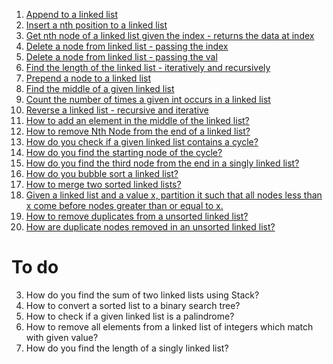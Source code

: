 1. [Append to a linked list](https://github.com/RakshithNM/linkedlistgo/blob/main/insertLinkedList.go)
2. [Insert a nth position to a linked list](https://github.com/RakshithNM/linkedlistgo/blob/main/insertAtNthPositionLinkedList.go)
3. [Get nth node of a linked list given the index - returns the data at index](https://github.com/RakshithNM/linkedlistgo/blob/main/getNthNodeLinkedList.go)
4. [Delete a node from linked list - passing the index](https://github.com/RakshithNM/linkedlistgo/blob/main/deleteWithIndexLinkedList.go)
5. [Delete a node from linked list - passing the val](https://github.com/RakshithNM/linkedlistgo/blob/main/deleteWithValueLinkedList.go)
6. [Find the length of the linked list - iteratively and recursively](https://github.com/RakshithNM/linkedlistgo/blob/main/lengthLinkedList.go)
7. [Prepend a node to a linked list](https://github.com/RakshithNM/linkedlistgo/blob/main/prependLinkedList.go)
8. [Find the middle of a given linked list](https://github.com/RakshithNM/linkedlistgo/blob/main/getMiddleLinkedList.go)
9. [Count the number of times a given int occurs in a linked list](https://github.com/RakshithNM/linkedlistgo/blob/main/countOccurenceLinkedList.go)
10. [Reverse a linked list - recursive and iterative](https://github.com/RakshithNM/linkedlistgo/blob/main/reverseLinkedListIandR.go)
11. [How to add an element in the middle of the linked list?](https://github.com/RakshithNM/linkedlistgo/blob/main/addNodeToMiddleLinkedlist.go)
12. [How to remove Nth Node from the end of a linked list?](https://github.com/RakshithNM/linkedlistgo/blob/main/deleteLastNodeLinkedlist.go)
13. [How do you check if a given linked list contains a cycle?](https://github.com/RakshithNM/linkedlistgo/blob/main/checkIfCyclicLinkedlist.go)
14. [How do you find the starting node of the cycle?](https://github.com/RakshithNM/linkedlistgo/blob/main/startingNodeOfaCycleLinkedlist.go)
15. [How do you find the third node from the end in a singly linked list?](https://github.com/RakshithNM/linkedlistgo/blob/main/thirdNodeFromEndLinkedlist.go)
16. [How do you bubble sort a linked list?](https://github.com/RakshithNM/linkedlistgo/blob/main/bubblesortLinkedList.go)
17. [How to merge two sorted linked lists?](https://github.com/RakshithNM/linkedlistgo/blob/main/mergeSortedLinkedList.go)
18. [Given a linked list and a value x, partition it such that all nodes less than x come before nodes greater than or equal to x.](https://github.com/RakshithNM/linkedlistgo/blob/main/arrangementLinkedList.go)
19. [How to remove duplicates from a unsorted linked list?](https://github.com/RakshithNM/linkedlistgo/blob/main/removeDuplicatesUnsortedLinkedList.go)
20. [How are duplicate nodes removed in an unsorted linked list?](https://github.com/RakshithNM/linkedlistgo/blob/main/removeDuplicatesSortedLinkedList.go)

# To do
3. How do you find the sum of two linked lists using Stack?
7. How to convert a sorted list to a binary search tree?
11. How to check if a given linked list is a palindrome?
12. How to remove all elements from a linked list of integers which match with given value?
14. How do you find the length of a singly linked list?
